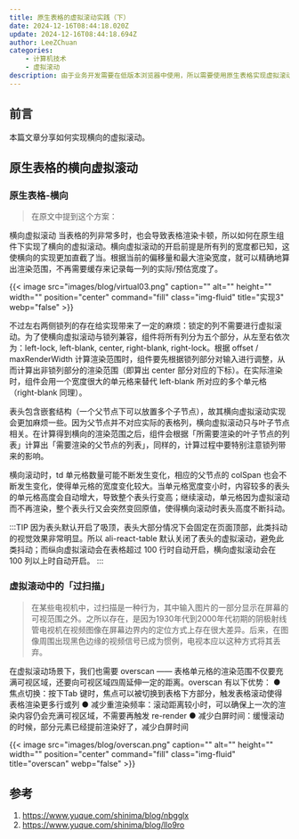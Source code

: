 ```yaml
---
title: 原生表格的虚拟滚动实践（下）
date: 2024-12-16T08:44:18.020Z
update: 2024-12-16T08:44:18.694Z
author: LeeZChuan
categories:
    - 计算机技术
    - 虚拟滚动
description: 由于业务开发需要在低版本浏览器中使用，所以需要使用原生表格实现虚拟滚动，本篇分享表格横向的虚拟滚动。
---
```



## 前言

本篇文章分享如何实现横向的虚拟滚动。

## 原生表格的横向虚拟滚动

### 原生表格-横向

> 在原文中提到这个方案：

横向虚拟滚动
当表格的列非常多时，也会导致表格渲染卡顿，所以如何在原生组件下实现了横向的虚拟滚动。横向虚拟滚动的开启前提是所有列的宽度都已知，这使横向的实现更加直截了当。根据当前的偏移量和最大渲染宽度，就可以精确地算出渲染范围，不再需要缓存来记录每一列的实际/预估宽度了。

{{< image src="images/blog/virtual03.png" caption="" alt="" height="" width="" position="center" command="fill"  class="img-fluid" title="实现3"  webp="false" >}}


不过左右两侧锁列的存在给实现带来了一定的麻烦：锁定的列不需要进行虚拟滚动。为了使横向虚拟滚动与锁列兼容，组件将所有列分为五个部分，从左至右依次为：left-lock, left-blank, center, right-blank, right-lock。根据 offset / maxRenderWidth 计算渲染范围时，组件要先根据锁列部分对输入进行调整，从而计算出非锁列部分的渲染范围（即算出 center 部分对应的下标）。在实际渲染时，组件会用一个宽度很大的单元格来替代 left-blank 所对应的多个单元格（right-blank 同理）。

表头包含嵌套结构（一个父节点下可以放置多个子节点），故其横向虚拟滚动实现会更加麻烦一些。因为父节点并不对应实际的表格列，横向虚拟滚动只与叶子节点相关。在计算得到横向的渲染范围之后，组件会根据「所需要渲染的叶子节点的列表」计算出「需要渲染的父节点的列表」，同样的，计算过程中要特别注意锁列带来的影响。


横向滚动时，td 单元格数量可能不断发生变化，相应的父节点的 colSpan 也会不断发生变化，使得单元格的宽度变化较大。当单元格宽度变小时，内容较多的表头的单元格高度会自动增大，导致整个表头行变高；继续滚动，单元格因为虚拟滚动而不再渲染，整个表头行又会突然变回原值，使得横向滚动时表头高度不断抖动。

:::TIP
因为表头默认开启了吸顶，表头大部分情况下会固定在页面顶部，此类抖动的视觉效果非常明显。所以 ali-react-table 默认关闭了表头的虚拟滚动，避免此类抖动；而纵向虚拟滚动会在表格超过 100 行时自动开启，横向虚拟滚动会在 100 列以上时自动开启。
:::

### 虚拟滚动中的「过扫描」

> 在某些电视机中，过扫描是一种行为，其中输入图片的一部分显示在屏幕的可视范围之外。之所以存在，是因为1930年代到2000年代初期的阴极射线管电视机在视频图像在屏幕边界内的定位方式上存在很大差异。后来，在图像周围出现黑色边缘的视频信号已成为惯例，电视本应以这种方式将其丢弃。


在虚拟滚动场景下，我们也需要 overscan —— 表格单元格的渲染范围不仅要充满可视区域，还要向可视区域四周延伸一定的距离。overscan 有以下优势：
● 焦点切换：按下Tab 键时，焦点可以被切换到表格下方部分，触发表格滚动使得表格渲染更多行或列
● 减少重渲染频率：滚动距离较小时，可以确保上一次的渲染内容仍会充满可视区域，不需要再触发 re-render
● 减少白屏时间：缓慢滚动的时候，部分元素已经提前渲染好了，减少白屏时间

{{< image src="images/blog/overscan.png" caption="" alt="" height="" width="" position="center" command="fill"  class="img-fluid" title="overscan"  webp="false" >}}


## 参考

1. https://www.yuque.com/shinima/blog/nbgglx
2. https://www.yuque.com/shinima/blog/llo9ro



